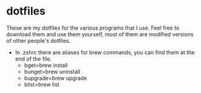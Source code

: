 # dotfiles
These are my dotfiles for the various programs that I use. Feel free to download them and use them yourself, most of them are modified versions of other people's dotfiles. 
- In .zshrc there are aliases for brew commands, you can find them at the end of the file. 
	- bget=brew install 
	- bunget=brew uninstall
	- bupgrade=brew upgrade
	- blist=brew list
